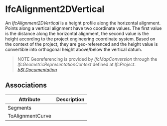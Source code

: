 IfcAlignment2DVertical
======================
An _IfcAlignment2DVertical_ is a height profile along the horizontal
alignment. Points along a vertical alignment have two coordinate values. The
first value is the distance along the horizontal alignment, the second value
is the height according to the project engineering coordinate system. Based on
the context of the project, they are geo-referenced and the height value is
convertible into orthogonal height above/below the vertical datum.  
  
> NOTE  Georeferencing is provided by _IfcMapConversion_ through the
> _IfcGeometricRepresentationContext_ defined at _IfcProject_.  
[ _bSI
Documentation_](https://standards.buildingsmart.org/IFC/DEV/IFC4_2/FINAL/HTML/schema/ifcgeometricconstraintresource/lexical/ifcalignment2dvertical.htm)


Associations
------------
| Attribute        | Description   |
|------------------|---------------|
| Segments         |               |
| ToAlignmentCurve |               |

